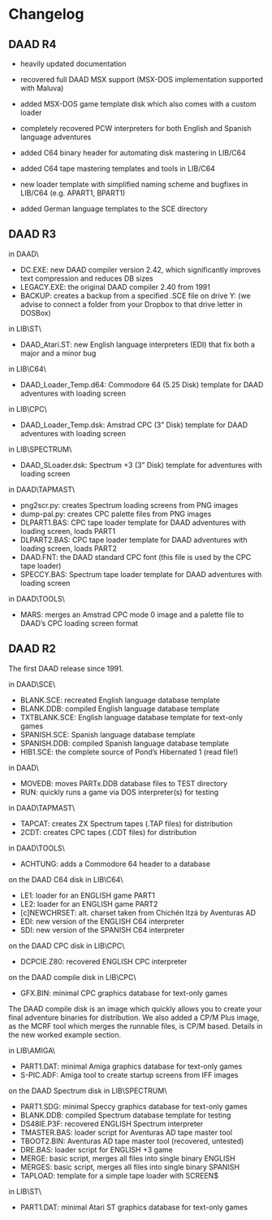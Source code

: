 # Changelog

## DAAD R4

* heavily updated documentation

* recovered full DAAD MSX support (MSX-DOS implementation supported with Maluva)

* added MSX-DOS game template disk which also comes with a custom loader

* completely recovered PCW interpreters for both English and Spanish language adventures

* added C64 binary header for automating disk mastering in LIB/C64

* added C64 tape mastering templates and tools in LIB/C64

* new loader template with simplified naming scheme and bugfixes in LIB/C64 (e.g. APART1, BPART1)

* added German language templates to the SCE directory

## DAAD R3

in DAAD\

* DC.EXE: new DAAD compiler version 2.42, which significantly improves text compression and reduces DB sizes
* LEGACY.EXE: the original DAAD compiler 2.40 from 1991
* BACKUP: creates a backup from a specified .SCE file on drive Y: (we advise to connect a folder from your Dropbox to that drive letter in DOSBox)

in LIB\ST\

* DAAD_Atari.ST: new English language interpreters (EDI) that fix both a major and a minor bug

in LIB\C64\

* DAAD_Loader_Temp.d64: Commodore 64 (5.25 Disk) template for DAAD adventures with loading screen

in LIB\CPC\

* DAAD_Loader_Temp.dsk: Amstrad CPC (3” Disk) template for DAAD adventures with loading screen

in LIB\SPECTRUM\

* DAAD_SLoader.dsk: Spectrum +3 (3” Disk) template for adventures with loading screen

in DAAD\TAPMAST\

* png2scr.py: creates Spectrum loading screens from PNG images
* dump-pal.py: creates CPC palette files from PNG images
* DLPART1.BAS: CPC tape loader template for DAAD adventures with loading screen, loads PART1
* DLPART2.BAS: CPC tape loader template for DAAD adventures with loading screen, loads PART2
* DAAD.FNT: the DAAD standard CPC font (this file is used by the CPC tape loader)
* SPECCY.BAS: Spectrum tape loader template for DAAD adventures with loading screen

in DAAD\TOOLS\

* MARS: merges an Amstrad CPC mode 0 image and a palette file to DAAD’s CPC loading screen format

## DAAD R2

The first DAAD release since 1991.

in DAAD\SCE\

* BLANK.SCE: recreated English language database template
* BLANK.DDB: compiled English language database template
* TXTBLANK.SCE: English language database template for text-only games
* SPANISH.SCE: Spanish language database template
* SPANISH.DDB: compiled Spanish language database template
* HIB1.SCE: the complete source of Pond’s Hibernated 1 (read file!)

in DAAD\

* MOVEDB: moves PARTx.DDB database files to TEST directory
* RUN: quickly runs a game via DOS interpreter(s) for testing

in DAAD\TAPMAST\

* TAPCAT: creates ZX Spectrum tapes (.TAP files) for distribution
* 2CDT: creates CPC tapes (.CDT files) for distribution

in DAAD\TOOLS\

* ACHTUNG: adds a Commodore 64 header to a database

on the DAAD C64 disk in LIB\C64\

* LE1: loader for an ENGLISH game PART1 
* LE2: loader for an ENGLISH game PART2
* [c]NEWCHRSET: alt. charset taken from Chichén Itzá by Aventuras AD
* EDI: new version of the ENGLISH C64 interpreter
* SDI: new version of the SPANISH C64 interpreter

on the DAAD CPC disk in LIB\CPC\

* DCPCIE.Z80: recovered ENGLISH CPC interpreter

on the DAAD compile disk in LIB\CPC\

* GFX.BIN: minimal CPC graphics database for text-only games

The DAAD compile disk is an image which quickly allows you to create your final adventure binaries for distribution. We also added a CP/M Plus image, as the MCRF tool which merges the runnable files, is CP/M based. Details in the new worked example section.

in LIB\AMIGA\

* PART1.DAT: minimal Amiga graphics database for text-only games
* S-PIC.ADF: Amiga tool to create startup screens from IFF images

on the DAAD Spectrum disk in LIB\SPECTRUM\

* PART1.SDG: minimal Speccy graphics database for text-only games
* BLANK.DDB: compiled Spectrum database template for testing
* DS48IE.P3F: recovered ENGLISH Spectrum interpreter
* TMASTER.BAS: loader script for Aventuras AD tape master tool
* TBOOT2.BIN: Aventuras AD tape master tool (recovered, untested)
* DRE.BAS: loader script for ENGLISH +3 game
* MERGE: basic script, merges all files into single binary ENGLISH
* MERGES: basic script, merges all files into single binary SPANISH
* TAPLOAD: template for a simple tape loader with SCREEN$

in LIB\ST\

* PART1.DAT: minimal Atari ST graphics database for text-only games
